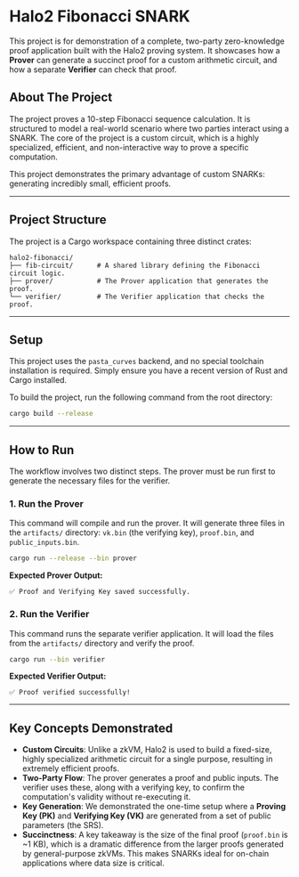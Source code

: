 # Halo2 Fibonacci SNARK

This project is for demonstration of a complete, two-party zero-knowledge proof application built with the Halo2 proving system. It showcases how a **Prover** can generate a succinct proof for a custom arithmetic circuit, and how a separate **Verifier** can check that proof.

## About The Project

The project proves a 10-step Fibonacci sequence calculation. It is structured to model a real-world scenario where two parties interact using a SNARK. The core of the project is a custom circuit, which is a highly specialized, efficient, and non-interactive way to prove a specific computation.

This project demonstrates the primary advantage of custom SNARKs: generating incredibly small, efficient proofs.

-----

## Project Structure

The project is a Cargo workspace containing three distinct crates:

```
halo2-fibonacci/
├── fib-circuit/      # A shared library defining the Fibonacci circuit logic.
├── prover/           # The Prover application that generates the proof.
└── verifier/         # The Verifier application that checks the proof.
```

-----

## Setup

This project uses the `pasta_curves` backend, and no special toolchain installation is required. Simply ensure you have a recent version of Rust and Cargo installed.

To build the project, run the following command from the root directory:

```bash
cargo build --release
```

-----

## How to Run

The workflow involves two distinct steps. The prover must be run first to generate the necessary files for the verifier.

### 1\. Run the Prover

This command will compile and run the prover. It will generate three files in the `artifacts/` directory: `vk.bin` (the verifying key), `proof.bin`, and `public_inputs.bin`.

```bash
cargo run --release --bin prover
```

**Expected Prover Output:**

```
✅ Proof and Verifying Key saved successfully.
```

### 2\. Run the Verifier

This command runs the separate verifier application. It will load the files from the `artifacts/` directory and verify the proof.

```bash
cargo run --bin verifier
```

**Expected Verifier Output:**

```
✅ Proof verified successfully!
```

-----

## Key Concepts Demonstrated

  * **Custom Circuits**: Unlike a zkVM, Halo2 is used to build a fixed-size, highly specialized arithmetic circuit for a single purpose, resulting in extremely efficient proofs.
  * **Two-Party Flow**: The prover generates a proof and public inputs. The verifier uses these, along with a verifying key, to confirm the computation's validity without re-executing it.
  * **Key Generation**: We demonstrated the one-time setup where a **Proving Key (PK)** and **Verifying Key (VK)** are generated from a set of public parameters (the SRS).
  * **Succinctness**: A key takeaway is the size of the final proof (`proof.bin` is \~1 KB), which is a dramatic difference from the larger proofs generated by general-purpose zkVMs. This makes SNARKs ideal for on-chain applications where data size is critical.